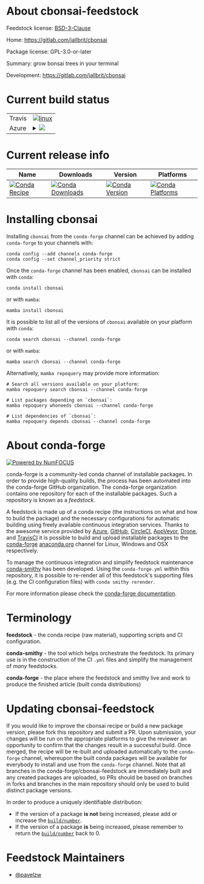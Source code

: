 About cbonsai-feedstock
=======================

Feedstock license: [BSD-3-Clause](https://github.com/conda-forge/cbonsai-feedstock/blob/main/LICENSE.txt)

Home: https://gitlab.com/jallbrit/cbonsai

Package license: GPL-3.0-or-later

Summary: grow bonsai trees in your terminal

Development: https://gitlab.com/jallbrit/cbonsai

Current build status
====================


<table><tr>
    <td>Travis</td>
    <td>
      <a href="https://app.travis-ci.com/conda-forge/cbonsai-feedstock">
        <img alt="linux" src="https://img.shields.io/travis/com/conda-forge/cbonsai-feedstock/main.svg?label=Linux">
      </a>
    </td>
  </tr>
    
  <tr>
    <td>Azure</td>
    <td>
      <details>
        <summary>
          <a href="https://dev.azure.com/conda-forge/feedstock-builds/_build/latest?definitionId=23600&branchName=main">
            <img src="https://dev.azure.com/conda-forge/feedstock-builds/_apis/build/status/cbonsai-feedstock?branchName=main">
          </a>
        </summary>
        <table>
          <thead><tr><th>Variant</th><th>Status</th></tr></thead>
          <tbody><tr>
              <td>linux_64</td>
              <td>
                <a href="https://dev.azure.com/conda-forge/feedstock-builds/_build/latest?definitionId=23600&branchName=main">
                  <img src="https://dev.azure.com/conda-forge/feedstock-builds/_apis/build/status/cbonsai-feedstock?branchName=main&jobName=linux&configuration=linux%20linux_64_" alt="variant">
                </a>
              </td>
            </tr><tr>
              <td>linux_aarch64</td>
              <td>
                <a href="https://dev.azure.com/conda-forge/feedstock-builds/_build/latest?definitionId=23600&branchName=main">
                  <img src="https://dev.azure.com/conda-forge/feedstock-builds/_apis/build/status/cbonsai-feedstock?branchName=main&jobName=linux&configuration=linux%20linux_aarch64_" alt="variant">
                </a>
              </td>
            </tr><tr>
              <td>linux_ppc64le</td>
              <td>
                <a href="https://dev.azure.com/conda-forge/feedstock-builds/_build/latest?definitionId=23600&branchName=main">
                  <img src="https://dev.azure.com/conda-forge/feedstock-builds/_apis/build/status/cbonsai-feedstock?branchName=main&jobName=linux&configuration=linux%20linux_ppc64le_" alt="variant">
                </a>
              </td>
            </tr><tr>
              <td>osx_64</td>
              <td>
                <a href="https://dev.azure.com/conda-forge/feedstock-builds/_build/latest?definitionId=23600&branchName=main">
                  <img src="https://dev.azure.com/conda-forge/feedstock-builds/_apis/build/status/cbonsai-feedstock?branchName=main&jobName=osx&configuration=osx%20osx_64_" alt="variant">
                </a>
              </td>
            </tr><tr>
              <td>osx_arm64</td>
              <td>
                <a href="https://dev.azure.com/conda-forge/feedstock-builds/_build/latest?definitionId=23600&branchName=main">
                  <img src="https://dev.azure.com/conda-forge/feedstock-builds/_apis/build/status/cbonsai-feedstock?branchName=main&jobName=osx&configuration=osx%20osx_arm64_" alt="variant">
                </a>
              </td>
            </tr>
          </tbody>
        </table>
      </details>
    </td>
  </tr>
</table>

Current release info
====================

| Name | Downloads | Version | Platforms |
| --- | --- | --- | --- |
| [![Conda Recipe](https://img.shields.io/badge/recipe-cbonsai-green.svg)](https://anaconda.org/conda-forge/cbonsai) | [![Conda Downloads](https://img.shields.io/conda/dn/conda-forge/cbonsai.svg)](https://anaconda.org/conda-forge/cbonsai) | [![Conda Version](https://img.shields.io/conda/vn/conda-forge/cbonsai.svg)](https://anaconda.org/conda-forge/cbonsai) | [![Conda Platforms](https://img.shields.io/conda/pn/conda-forge/cbonsai.svg)](https://anaconda.org/conda-forge/cbonsai) |

Installing cbonsai
==================

Installing `cbonsai` from the `conda-forge` channel can be achieved by adding `conda-forge` to your channels with:

```
conda config --add channels conda-forge
conda config --set channel_priority strict
```

Once the `conda-forge` channel has been enabled, `cbonsai` can be installed with `conda`:

```
conda install cbonsai
```

or with `mamba`:

```
mamba install cbonsai
```

It is possible to list all of the versions of `cbonsai` available on your platform with `conda`:

```
conda search cbonsai --channel conda-forge
```

or with `mamba`:

```
mamba search cbonsai --channel conda-forge
```

Alternatively, `mamba repoquery` may provide more information:

```
# Search all versions available on your platform:
mamba repoquery search cbonsai --channel conda-forge

# List packages depending on `cbonsai`:
mamba repoquery whoneeds cbonsai --channel conda-forge

# List dependencies of `cbonsai`:
mamba repoquery depends cbonsai --channel conda-forge
```


About conda-forge
=================

[![Powered by
NumFOCUS](https://img.shields.io/badge/powered%20by-NumFOCUS-orange.svg?style=flat&colorA=E1523D&colorB=007D8A)](https://numfocus.org)

conda-forge is a community-led conda channel of installable packages.
In order to provide high-quality builds, the process has been automated into the
conda-forge GitHub organization. The conda-forge organization contains one repository
for each of the installable packages. Such a repository is known as a *feedstock*.

A feedstock is made up of a conda recipe (the instructions on what and how to build
the package) and the necessary configurations for automatic building using freely
available continuous integration services. Thanks to the awesome service provided by
[Azure](https://azure.microsoft.com/en-us/services/devops/), [GitHub](https://github.com/),
[CircleCI](https://circleci.com/), [AppVeyor](https://www.appveyor.com/),
[Drone](https://cloud.drone.io/welcome), and [TravisCI](https://travis-ci.com/)
it is possible to build and upload installable packages to the
[conda-forge](https://anaconda.org/conda-forge) [anaconda.org](https://anaconda.org/)
channel for Linux, Windows and OSX respectively.

To manage the continuous integration and simplify feedstock maintenance
[conda-smithy](https://github.com/conda-forge/conda-smithy) has been developed.
Using the ``conda-forge.yml`` within this repository, it is possible to re-render all of
this feedstock's supporting files (e.g. the CI configuration files) with ``conda smithy rerender``.

For more information please check the [conda-forge documentation](https://conda-forge.org/docs/).

Terminology
===========

**feedstock** - the conda recipe (raw material), supporting scripts and CI configuration.

**conda-smithy** - the tool which helps orchestrate the feedstock.
                   Its primary use is in the construction of the CI ``.yml`` files
                   and simplify the management of *many* feedstocks.

**conda-forge** - the place where the feedstock and smithy live and work to
                  produce the finished article (built conda distributions)


Updating cbonsai-feedstock
==========================

If you would like to improve the cbonsai recipe or build a new
package version, please fork this repository and submit a PR. Upon submission,
your changes will be run on the appropriate platforms to give the reviewer an
opportunity to confirm that the changes result in a successful build. Once
merged, the recipe will be re-built and uploaded automatically to the
`conda-forge` channel, whereupon the built conda packages will be available for
everybody to install and use from the `conda-forge` channel.
Note that all branches in the conda-forge/cbonsai-feedstock are
immediately built and any created packages are uploaded, so PRs should be based
on branches in forks and branches in the main repository should only be used to
build distinct package versions.

In order to produce a uniquely identifiable distribution:
 * If the version of a package **is not** being increased, please add or increase
   the [``build/number``](https://docs.conda.io/projects/conda-build/en/latest/resources/define-metadata.html#build-number-and-string).
 * If the version of a package **is** being increased, please remember to return
   the [``build/number``](https://docs.conda.io/projects/conda-build/en/latest/resources/define-metadata.html#build-number-and-string)
   back to 0.

Feedstock Maintainers
=====================

* [@pavelzw](https://github.com/pavelzw/)

